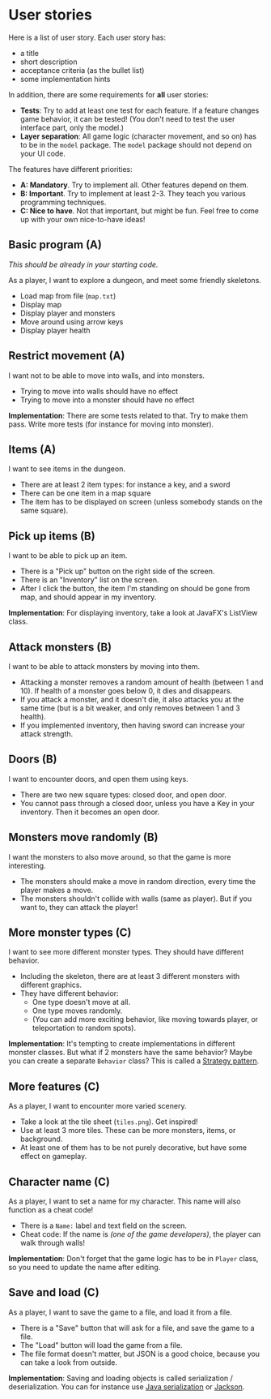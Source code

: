 # User stories

Here is a list of user story. Each user story has:
- a title 
- short description
- acceptance criteria (as the bullet list)
- some implementation hints

In addition, there are some requirements for **all** user stories:
- **Tests**: Try to add at least one test for each feature. If a feature changes game behavior, it can be tested! (You don't need to test the user interface part, only the model.)
- **Layer separation**: All game logic (character movement, and so on) has to be in the `model` package. The `model` package should not depend on your UI code. 

The features have different priorities:
- **A: Mandatory**. Try to implement all. Other features depend on them.
- **B: Important**. Try to implement at least 2-3. They teach you various programming techniques.
- **C: Nice to have**. Not that important, but might be fun. Feel free to come up with your own nice-to-have ideas!

## Basic program (A)

*This should be already in your starting code.*

As a player, I want to explore a dungeon, and meet some friendly skeletons.

- Load map from file (`map.txt`)
- Display map
- Display player and monsters
- Move around using arrow keys
- Display player health

## Restrict movement (A)

I want not to be able to move into walls, and into monsters.

- Trying to move into walls should have no effect
- Trying to move into a monster should have no effect

**Implementation**: There are some tests related to that. Try to make them pass. Write more tests (for instance for moving into monster).

## Items (A)

I want to see items in the dungeon.

- There are at least 2 item types: for instance a key, and a sword
- There can be one item in a map square
- The item has to be displayed on screen (unless somebody stands on the same square).

## Pick up items (B)

I want to be able to pick up an item.

- There is a "Pick up" button on the right side of the screen.
- There is an "Inventory" list on the screen.
- After I click the button, the item I'm standing on should be gone from map, and should appear in my inventory.

**Implementation**: For displaying inventory, take a look at JavaFX's ListView class.

## Attack monsters (B)

I want to be able to attack monsters by moving into them.

- Attacking a monster removes a random amount of health (between 1 and 10). If health of a monster goes below 0, it dies and disappears.
- If you attack a monster, and it doesn't die, it also attacks you at the same time (but is a bit weaker, and only removes between 1 and 3 health).
- If you implemented inventory, then having sword can increase your attack strength.

## Doors (B)

I want to encounter doors, and open them using keys.

- There are two new square types: closed door, and open door.
- You cannot pass through a closed door, unless you have a Key in your inventory. Then it becomes an open door.

## Monsters move randomly (B)

I want the monsters to also move around, so that the game is more interesting.

- The monsters should make a move in random direction, every time the player makes a move.
- The monsters shouldn't collide with walls (same as player). But if you want to, they can attack the player!

## More monster types (C)

I want to see more different monster types. They should have different behavior.

- Including the skeleton, there are at least 3 different monsters with different graphics.
- They have different behavior:
  * One type doesn't move at all.
  * One type moves randomly.
  * (You can add more exciting behavior, like moving towards player, or teleportation to random spots).
  
**Implementation**: It's tempting to create implementations in different monster classes. But what if 2 monsters have the same behavior? Maybe you can create a separate `Behavior` class? This is called a [Strategy pattern](https://www.baeldung.com/java-strategy-pattern).

## More features (C)

As a player, I want to encounter more varied scenery.

- Take a look at the tile sheet (`tiles.png`). Get inspired!
- Use at least 3 more tiles. These can be more monsters, items, or background.
- At least one of them has to be not purely decorative, but have some effect on gameplay.

## Character name (C)

As a player, I want to set a name for my character. This name will also function as a cheat code!

- There is a `Name:` label and text field on the screen.
- Cheat code: If the name is *(one of the game developers)*, the player can walk through walls!

**Implementation**: Don't forget that the game logic has to be in `Player` class, so you need to update the name after editing.

## Save and load (C)

As a player, I want to save the game to a file, and load it from a file.

- There is a "Save" button that will ask for a file, and save the game to a file.
- The "Load" button will load the game from a file.
- The file format doesn't matter, but JSON is a good choice, because you can take a look from outside.

**Implementation**: Saving and loading objects is called serialization / deserialization. You can for instance use [Java serialization](https://www.baeldung.com/java-serialization) or [Jackson](https://www.baeldung.com/jackson-object-mapper-tutorial).